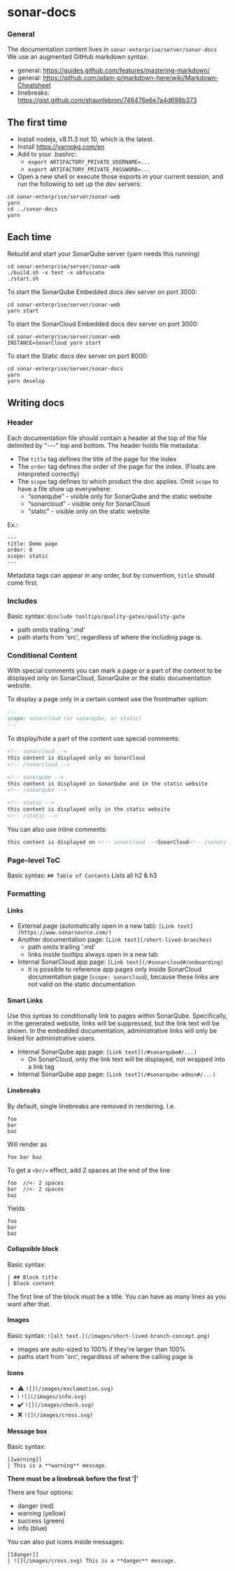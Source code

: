 # sonar-docs

### General
The documentation content lives in `sonar-enterprise/server/sonar-docs`  
We use an augmented GitHub markdown syntax:
* general: https://guides.github.com/features/mastering-markdown/
* general: https://github.com/adam-p/markdown-here/wiki/Markdown-Cheatsheet
* linebreaks: https://gist.github.com/shaunlebron/746476e6e7a4d698b373

## The first time
* Install nodejs, v8.11.3 not 10, which is the latest.
* Install https://yarnpkg.com/en
* Add to your .bashrc:
  * `export ARTIFACTORY_PRIVATE_USERNAME=...`
  * `export ARTIFACTORY_PRIVATE_PASSWORD=...`
* Open a new shell or execute those exports in your current session, and run the following to set up the dev servers:
```
cd sonar-enterprise/server/sonar-web
yarn
cd ../sonar-docs
yarn
```

## Each time
Rebuild and start your SonarQube server (yarn needs this running)
```
cd sonar-enterprise/server/sonar-web
./build.sh -x test -x obfuscate
./start.sh
```

To start the SonarQube Embedded docs dev server on port 3000:
```
cd sonar-enterprise/server/sonar-web
yarn start
```

To start the SonarCloud Embedded docs dev server on port 3000:
```
cd sonar-enterprise/server/sonar-web
INSTANCE=SonarCloud yarn start
```

To start the Static docs dev server on port 8000:
```
cd sonar-enterprise/server/sonar-docs
yarn
yarn develop
```

## Writing docs
### Header
Each documentation file should contain a header at the top of the file delimited by "---" top and bottom. The header holds file metadata:
* The `title` tag defines the title of the page for the index
* The `order` tag defines the order of the page for the index. (Floats are interpreted correctly)
* The `scope` tag defines to which product the doc applies. Omit `scope` to have a file show up everywhere:
  * “sonarqube” - visible only for SonarQube and the static website
  * “sonarcloud” - visible only for SonarCloud
  * "static" - visible only on the static website

Ex.:
```
---
title: Demo page
order: 0
scope: static
---
```
Metadata tags can appear in any order, but by convention, `title` should come first.

### Includes
Basic syntax: `@include tooltips/quality-gates/quality-gate`
* path omits trailing '.md'
* path starts from 'src', regardless of where the including page is.

### Conditional Content

With special comments you can mark a page or a part of the content to be displayed only on SonarCloud, SonarQube or the static documentation website.

To display a page only in a certain context use the frontmatter option:

```md
---
scope: sonarcloud (or sonarqube, or static)
---
```

To display/hide a part of the content use special comments:

```md
<!-- sonarcloud -->
this content is displayed only on SonarCloud
<!-- /sonarcloud -->

<!-- sonarqube -->
this content is displayed in SonarQube and in the static website
<!-- /sonarqube -->

<!-- static -->
this content is displayed only in the static website
<!-- /static -->
```

You can also use inline comments:

```md
this content is displayed on <!-- sonarcloud -->SonarCloud<!-- /sonarcloud --><!-- sonarqube -->SonarQube<!-- /sonarqube -->
```

### Page-level ToC
Basic syntax: `## Table of Contents`
Lists all h2 & h3 


### Formatting
#### Links
* External page (automatically open in a new tab): `[Link text](https://www.sonarsource.com/)`
* Another documentation page: `[Link text](/short-lived-branches)`
  * path omits trailing '.md'
  * links inside tooltips always open in a new tab
* Internal SonarCloud app page: `[Link text](/#sonarcloud#/onboarding)`
  * it is possible to reference app pages only inside SonarCloud documentation page (`scope: sonarcloud`), because these links are not valid on the static documentation
  
#### Smart Links
Use this syntax to conditionally link to pages within SonarQube. Specifically, in the generated website, links will be suppressed, but the link text will be shown. In the embedded documentation, administrative links will only be linked for administrative users.
* Internal SonarQube app page: `[Link text](/#sonarqube#/...)`
  * On SonarCloud, only the link text will be displayed, not wrapped into a link tag
* Internal SonarQube app page: `[Link text](/#sonarqube-admin#/...)`

#### Linebreaks
By default, single linebreaks are removed in rendering. I.e.
```
foo
bar
baz
```
Will render as 
```
foo bar baz
```
To get a `<br/>` effect, add 2 spaces at the end of the line
```
foo  //<- 2 spaces
bar  //<- 2 spaces
baz  
```
Yields
```
foo
bar
baz
```

#### Collapsible block
Basic syntax:
```[[collapse]]
| ## Block title
| Block content
```
The first line of the block must be a title. You can have as many lines as you want after that.

#### Images
Basic syntax: `![alt text.](/images/short-lived-branch-concept.png)`
* images are auto-sized to 100% if they're larger than 100%
* paths start from 'src', regardless of where the calling page is

#### Icons
* :warning: `![](/images/exclamation.svg)`
* :information_source: `![](/images/info.svg)`
* :heavy_check_mark: `![](/images/check.svg)`
* :x: `![](/images/cross.svg)`

#### Message box
Basic syntax: 
```
[[warning]]
| This is a **warning** message.
```
**There must be a linebreak before the first '|'**

There are four options:
* danger (red)
* warning (yellow)
* success (green)
* info (blue)

You can also put icons inside messages:
```
[[danger]]
| ![](/images/cross.svg) This is a **danger** message.
```
